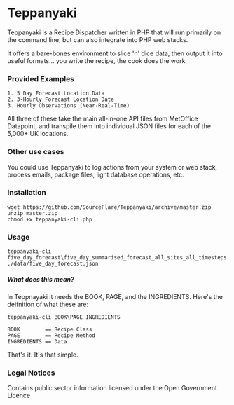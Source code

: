 # Teppanyaki
Teppanyaki is a Recipe Dispatcher written in PHP that will run primarily on the command line, but can also integrate into PHP web stacks.

It offers a bare-bones environment to slice 'n' dice data, then output it into useful formats... you write the recipe, the cook does the work.

### Provided Examples

    1. 5 Day Forecast Location Data
    2. 3-Hourly Forecast Location Date
    3. Hourly Observations (Near-Real-Time)

All three of these take the main all-in-one API files from MetOffice Datapoint, and transpile them into individual JSON files for each of the 5,000+ UK locations.

### Other use cases
You could use Teppanyaki to log actions from your system or web stack, process emails, package files, light database operations, etc.

### Installation

    wget https://github.com/SourceFlare/Teppanyaki/archive/master.zip
    unzip master.zip
    chmod +x teppanyaki-cli.php

### Usage

    teppanyaki-cli five_day_forecast\five_day_summarised_forecast_all_sites_all_timesteps ./data/five_day_forecast.json

##### What does this mean?
In Teppnayaki it needs the BOOK, PAGE, and the INGREDIENTS. Here's the deifnition of what these are:

    teppanyaki-cli BOOK\PAGE INGREDIENTS

    BOOK        == Recipe Class
    PAGE        == Recipe Method
    INGREDIENTS == Data

That's it. It's that simple.


### Legal Notices

Contains public sector information licensed under the Open Government Licence

